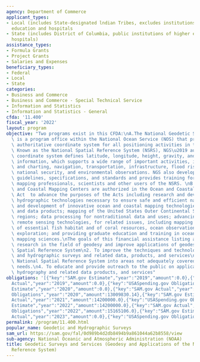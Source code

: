 ```yaml
---
agency: Department of Commerce
applicant_types:
- Local (includes State-designated lndian Tribes, excludes institutions of higher
  education and hospitals
- State (includes District of Columbia, public institutions of higher education and
  hospitals)
assistance_types:
- Formula Grants
- Project Grants
- Salaries and Expenses
beneficiary_types:
- Federal
- Local
- State
categories:
- Business and Commerce
- Business and Commerce - Special Technical Service
- Information and Statistics
- Information and Statistics - General
cfda: '11.400'
fiscal_year: '2022'
layout: program
objective: "Two programs exist in this CFDA:\nA.The National Geodetic Survey (NGS)\
  \ is a program office within the National Ocean Service (NOS) that provides the\
  \ authoritative coordinate system for all positioning activities in the Nation.\
  \ Known as the National Spatial Reference System (NSRS), NGS\u2019 authoritative\
  \ coordinate system defines latitude, longitude, height, gravity, and shoreline\
  \ information, which supports a wide range of important activities, including mapping\
  \ and charting, navigation, transportation, infrastructure, flood risk determination,\
  \ national security, and environmental observations. NGS also develops industry\
  \ guidelines, specifications, and standards and provides training for surveyors,\
  \ mapping professionals, scientists and other users of the NSRS. \nB. Joint Ocean\
  \ and Coastal Mapping Centers are authorized in the Ocean and Coastal Mapping Integration\
  \ Act  to advance the purposes of the Acts including research and development of\
  \ hydrographic technologies necessary to ensure safe and efficient navigation; research\
  \ and development of innovative ocean and coastal mapping technologies, equipment,\
  \ and data products; mapping of the United States Outer Continental Shelf and other\
  \ regions; data processing for nontraditional data and uses; advancing the use of\
  \ remote sensing technologies, for related issues, including mapping and assessment\
  \ of essential fish habitat and of coral resources, ocean observations, and ocean\
  \ exploration; and providing graduate education and training in ocean and coastal\
  \ mapping sciences.\nThe goals of this financial assistance listing are\n1. To conduct\
  \ research in the field of geodesy and improve applications of geodesy and the National\
  \ Spatial Reference System\n2. To improve the techniques and technology of geodetic\
  \ and hydrographic surveys and related data, products, and services\n3. Extend the\
  \ National Spatial Reference System into areas not adequately covered to meet infrastructure\
  \ needs.\n4. To educate and provide outreach to the public on applications of geodesy,\
  \ hydrography and related data products, and services"
obligations: '[{"key":"SAM.gov Estimate","year":"2019","amount":0.0},{"key":"SAM.gov
  Actual","year":"2019","amount":0.0},{"key":"USASpending.gov Obligations","year":"2019","amount":11528777.03},{"key":"SAM.gov
  Estimate","year":"2020","amount":0.0},{"key":"SAM.gov Actual","year":"2020","amount":4000000.0},{"key":"USASpending.gov
  Obligations","year":"2020","amount":13009830.14},{"key":"SAM.gov Estimate","year":"2021","amount":3999998.0},{"key":"SAM.gov
  Actual","year":"2021","amount":14200000.0},{"key":"USASpending.gov Obligations","year":"2021","amount":14110173.0},{"key":"SAM.gov
  Estimate","year":"2022","amount":14200000.0},{"key":"SAM.gov Actual","year":"2022","amount":22200000.0},{"key":"USASpending.gov
  Obligations","year":"2022","amount":15165106.0},{"key":"SAM.gov Estimate","year":"2023","amount":20200000.0},{"key":"SAM.gov
  Actual","year":"2023","amount":0.0},{"key":"USASpending.gov Obligations","year":"2023","amount":0.0}]'
permalink: /program/11.400.html
popular_name: Geodetic and Hydrographic Surveys
sam_url: https://sam.gov/fal/0d989b4d2db8494b9a861044a62b8558/view
sub-agency: National Oceanic and Atmospheric Administration (NOAA)
title: Geodetic Surveys and Services (Geodesy and Applications of the National Geodetic
  Reference System)
---
```

